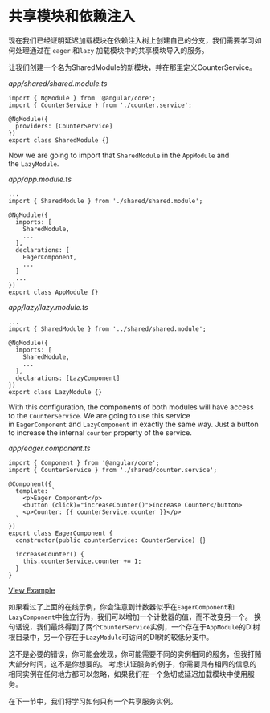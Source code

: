 # 共享模块和依赖注入

现在我们已经证明延迟加载模块在依赖注入树上创建自己的分支，我们需要学习如何处理通过在 `eager` 和`lazy` 加载模块中的共享模块导入的服务。

让我们创建一个名为SharedModule的新模块，并在那里定义CounterService。

*app/shared/shared.module.ts*

```
import { NgModule } from '@angular/core';
import { CounterService } from './counter.service';

@NgModule({
  providers: [CounterService]
})
export class SharedModule {}

```

Now we are going to import that `SharedModule` in the `AppModule` and the `LazyModule`.

*app/app.module.ts*

```
...
import { SharedModule } from './shared/shared.module';

@NgModule({
  imports: [
    SharedModule,
    ...
  ],
  declarations: [
    EagerComponent,
    ...
  ]
  ...
})
export class AppModule {}

```

*app/lazy/lazy.module.ts*

```
...
import { SharedModule } from '../shared/shared.module';

@NgModule({
  imports: [
    SharedModule,
    ...
  ],
  declarations: [LazyComponent]
})
export class LazyModule {}

```

With this configuration, the components of both modules will have access to the `CounterService`. We are going to use this service in `EagerComponent` and `LazyComponent` in exactly the same way. Just a button to increase the internal `counter` property of the service.

*app/eager.component.ts*

```
import { Component } from '@angular/core';
import { CounterService } from './shared/counter.service';

@Component({
  template: `
    <p>Eager Component</p>
    <button (click)="increaseCounter()">Increase Counter</button>
    <p>Counter: {{ counterService.counter }}</p>
  `
})
export class EagerComponent {
  constructor(public counterService: CounterService) {}

  increaseCounter() {
    this.counterService.counter += 1;
  }
}

```

[View Example](https://plnkr.co/edit/7evZh7XMUxf9HPPKdqYa?p=preview)

如果看过了上面的在线示例，你会注意到计数器似乎在`EagerComponent`和`LazyComponent`中独立行为，我们可以增加一个计数器的值，而不改变另一个。 换句话说，我们最终得到了两个`CounterService`实例，一个存在于`AppModule`的DI树根目录中，另一个存在于`LazyModule`可访问的DI树的较低分支中。

这不是必要的错误，你可能会发现，你可能需要不同的实例相同的服务，但我打赌大部分时间，这不是你想要的。 考虑认证服务的例子，你需要具有相同的信息的相同实例在任何地方都可以忽略，如果我们在一个急切或延迟加载模块中使用服务。

在下一节中，我们将学习如何只有一个共享服务实例。